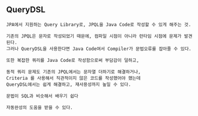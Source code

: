## QueryDSL

    JPA에서 지원하는 Query Library로, JPQL을 Java Code로 작성할 수 있게 해주는 것.

    기존의 JPQL은 문자로 작성되었기 때문에, 컴파일 시점이 아니라 런타임 시점에 문제가 발견된다.
    그러나 QueryDSL을 사용한다면 Java Code여서 Compiler가 문법오류를 잡아줄 수 있다.

    또한 복잡한 쿼리를 Java Code로 작성함으로써 부담감이 덜하고,
    
    동적 쿼리 문제도 기존의 JPQL에서는 문자열 더하기로 해결하거나,
    Criteria 를 사용해서 직관적이지 않은 코드를 작성했어야 했는데
    QueryDSL에서는 쉽게 해결하고, 재사용성까지 높일 수 있다.

    문법이 SQL과 비슷해서 배우기 쉽다

    자동완성의 도움을 받을 수 있다.